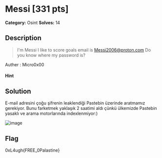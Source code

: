 # Messi [331 pts]

**Category:** Osint
**Solves:** 14

## Description
>I'm Messi I like to score goals
email is Messi2006@proton.com Do you know where my password is?

Auther : Micro0x00

#### Hint 

## Solution

E-mail adresini çoğu şifrenin leaklendiği Pastebin üzerinde aratmamız gerekiyor. Bunu farketmek yaklaşık 2 saatimi aldı çünkü ülkemizde Pastebin yasaklı ve arama motorlarında indexlenmiyor:)

![image](https://user-images.githubusercontent.com/88983987/219949026-f45a7d25-eff3-44c1-9f9f-f6644c232f77.png)



## Flag
0xL4ugh{FREE_0Palastine}
